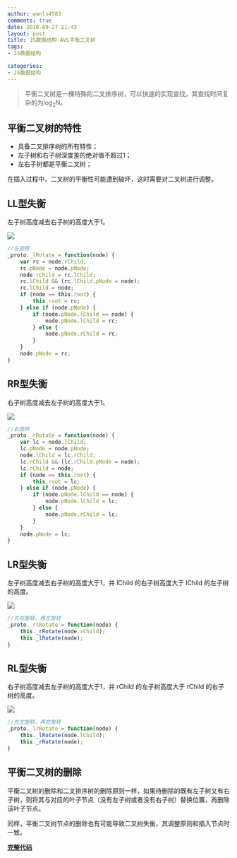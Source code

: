 ```yaml
---
author: wanls4583
comments: true
date: 2018-09-27 21:43
layout: post
title: JS数据结构-AVL平衡二叉树
tags:
- JS数据结构

categories:
- JS数据结构
---
```


> 平衡二叉树是一棵特殊的二叉排序树，可以快速的实现查找，其查找时间复杂的为log<sub>2</sub>N。

## 平衡二叉树的特性

- 具备二叉排序树的所有特性；
- 左子树和右子树深度差的绝对值不超过1；
- 左右子树都是平衡二叉树；

在插入过程中，二叉树的平衡性可能遭到破坏，这时需要对二叉树进行调整。

## LL型失衡

左子树高度减去右子树的高度大于1。

![](https://blog.lisong.hn.cn/images/posts/JS数据结构/2018-09-27-JS数据结构-AVL平衡二叉树-LL.svg)

```javascript
//左旋转
_proto._lRotate = function(node) {
    var rc = node.rChild;
    rc.pNode = node.pNode;
    node.rChild = rc.lChild;
    rc.lChild && (rc.lChild.pNode = node);
    rc.lChild = node;
    if (node == this.root) {
        this.root = rc;
    } else if (node.pNode) {
        if (node.pNode.lChild == node) {
            node.pNode.lChild = rc;
        } else {
            node.pNode.rChild = rc;
        }
    }
    node.pNode = rc;
}
```

## RR型失衡

右子树高度减去左子树的高度大于1。

![](https://blog.lisong.hn.cn/images/posts/JS数据结构/2018-09-27-JS数据结构-AVL平衡二叉树-RR.svg)

```javascript
//右旋转
_proto._rRotate = function(node) {
    var lc = node.lChild;
    lc.pNode = node.pNode;
    node.lChild = lc.rChild;
    lc.rChild && (lc.rChild.pNode = node);
    lc.rChild = node;
    if (node == this.root) {
        this.root = lc;
    } else if (node.pNode) {
        if (node.pNode.lChild == node) {
            node.pNode.lChild = lc;
        } else {
            node.pNode.rChild = lc;
        }
    }
    node.pNode = lc;
}
```

## LR型失衡

左子树高度减去右子树的高度大于1，并 lChild 的右子树高度大于 lChild 的左子树的高度。

![](https://blog.lisong.hn.cn/images/posts/JS数据结构/2018-09-27-JS数据结构-AVL平衡二叉树-LR.svg)

```javascript
//先右旋转，再左旋转
_proto._rlRotate = function(node) {
    this._rRotate(node.rChild);
    this._lRotate(node);
}
```

## RL型失衡

右子树高度减去左子树的高度大于1，并 rChild 的左子树高度大于 rChild 的右子树的高度。

![](https://blog.lisong.hn.cn/images/posts/JS数据结构/2018-09-27-JS数据结构-AVL平衡二叉树-RL.svg)

```javascript
//先左旋转，再右旋转
_proto._lrRotate = function(node) {
    this._lRotate(node.lChild);
    this._rRotate(node);
}
```

## 平衡二叉树的删除

平衡二叉树的删除和二叉排序树的删除原则一样，如果待删除的既有左子树又有右子树，则将其与对应的叶子节点（没有左子树或者没有右子树）替换位置，再删除该叶子节点。

同样，平衡二叉树节点的删除也有可能导致二叉树失衡，其调整原则和插入节点时一致。

[**完整代码**](https://github.com/wanls4583/js-avl-tree/tree/master/src)



